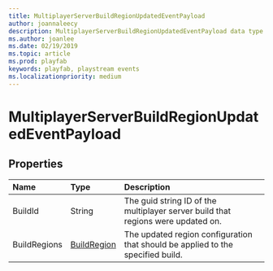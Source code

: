 ```yaml
---
title: MultiplayerServerBuildRegionUpdatedEventPayload
author: joannaleecy
description: MultiplayerServerBuildRegionUpdatedEventPayload data type.
ms.author: joanlee
ms.date: 02/19/2019
ms.topic: article
ms.prod: playfab
keywords: playfab, playstream events
ms.localizationpriority: medium
---
```


# MultiplayerServerBuildRegionUpdatedEventPayload

## Properties

|Name|Type|Description|
| :--------------------|:-------------------|:----------------------|
|BuildId|String|The guid string ID of the multiplayer server build that regions were updated on.|
|BuildRegions|[BuildRegion](buildregion.md)|The updated region configuration that should be applied to the specified build.|

